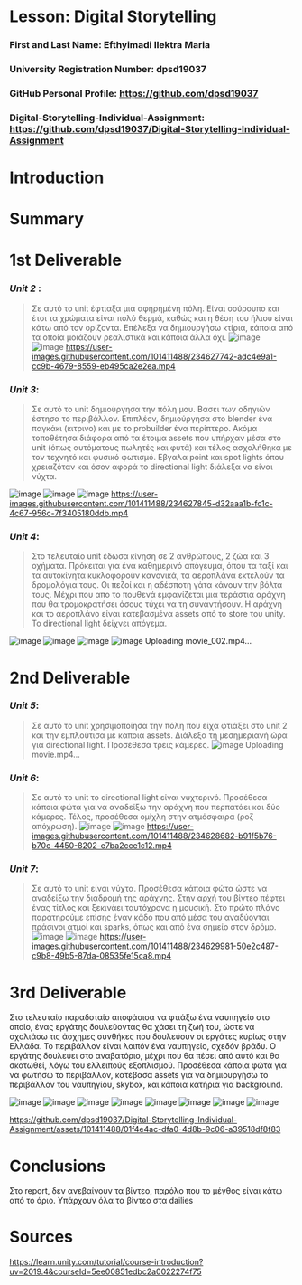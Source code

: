 # Lesson: Digital Storytelling

### First and Last Name: Efthyimadi Ilektra Maria
### University Registration Number: dpsd19037
### GitHub Personal Profile: https://github.com/dpsd19037
### Digital-Storytelling-Individual-Assignment: https://github.com/dpsd19037/Digital-Storytelling-Individual-Assignment

# Introduction



# Summary


# 1st Deliverable

### ***Unit 2*** :
>Σε αυτό το unit έφτιαξα μια αφηρημένη πόλη.
Είναι σούρουπο και έτσι τα χρώματα είναι πολύ θερμά, καθώς και η θέση του ήλιου είναι κάτω από τον ορίζοντα. 
Επέλεξα να δημιουργήσω κτίρια, κάποια από τα οποία μοιάζουν ρεαλιστικά και κάποια άλλα όχι.
![image](https://user-images.githubusercontent.com/101411488/227172376-5c5fa33f-f82d-4c55-aafa-6a8d98293dc9.png)
![image](https://user-images.githubusercontent.com/101411488/227172230-da04e530-2323-454d-8daf-5ba7f4ad5955.png)
https://user-images.githubusercontent.com/101411488/234627742-adc4e9a1-cc9b-4679-8559-eb495ca2e2ea.mp4



### ***Unit 3***:
>Σε αυτό το unit δημιούργησα την πόλη μου. 
Βασει των οδηγιών έστησα το περιβάλλον.
Επιπλέον, δημιούργησα στο blender ένα παγκάκι (κιτρινο) και με το probuilder ένα περίπτερο. 
Ακόμα τοποθέτησα διάφορα από τα έτοιμα assets που υπήρχαν μέσα στο unit (όπως αυτόματους πωλητές και φυτά) 
και τέλος ασχολήθηκα με τον τεχνητό και φυσικό φωτισμό.
Εβγαλα point και spot lights όπου χρειαζόταν και όσον αφορά το directional light διάλεξα να είναι νύχτα. 

![image](https://user-images.githubusercontent.com/101411488/227172691-d42b4232-5bb1-4ce8-86df-1f2630ec88ad.png)
![image](https://user-images.githubusercontent.com/101411488/227172796-ebedb278-0f82-41b1-9e4c-725288d34555.png)
![image](https://user-images.githubusercontent.com/101411488/227172884-d44e4dc1-f736-449a-be52-b2cd92f72ffc.png)
https://user-images.githubusercontent.com/101411488/234627845-d32aaa1b-fc1c-4c67-956c-7f3405180ddb.mp4



### ***Unit 4***:
>Στο τελευταίο unit έδωσα κίνηση σε 2 ανθρώπους, 2 ζώα και 3 οχήματα.
Πρόκειται για ένα καθημερινό απόγευμα, όπου τα ταξί και τα αυτοκίνητα κυκλοφορούν κανονικά, τα αεροπλάνα εκτελούν τα δρομολόγια τους. 
Οι πεζοί και η αδέσποτη γάτα κάνουν την βόλτα τους. 
Μέχρι που απο το πουθενά εμφανίζεται μια τεράστια αράχνη που θα τρομοκρατήσει όσους τύχει να τη συναντήσουν. 
Η αράχνη και το αεροπλάνο είναι κατεβασμένα assets από το store του unity.
Το directional light δείχνει απόγεμα. 

![image](https://user-images.githubusercontent.com/101411488/227173176-0648bd04-bc67-42e0-8ac8-c0835e0fa0af.png)
![image](https://user-images.githubusercontent.com/101411488/227173264-1b1d3661-63ed-4b14-8c6f-d334b562d719.png)
![image](https://user-images.githubusercontent.com/101411488/227173337-2a821104-8ad1-4549-8778-2feb6d615c3c.png)
![image](https://user-images.githubusercontent.com/101411488/227177109-2e1c713c-d2d4-47f3-98e5-fdad6b393e81.png)
Uploading movie_002.mp4…






# 2nd Deliverable

### ***Unit 5***:
>Σε αυτό το unit χρησιμοποίησα την πόλη που είχα φτιάξει στο unit 2 και την εμπλούτισα με καποια assets. 
Διάλεξα τη μεσημεριανή ώρα για directional light. Προσέθεσα τρεις κάμερες.
![image](https://user-images.githubusercontent.com/101411488/234626855-af5b9607-b10c-46c0-9186-b893f6dc5517.png)
Uploading movie.mp4…











### ***Unit 6***:
>Σε αυτό το unit το directional light είναι νυχτερινό.
Προσέθεσα κάποια φώτα για να αναδείξω την αράχνη που περπατάει και δύο κάμερες. 
Τέλος, προσέθεσα ομίχλη στην ατμόσφαιρα (ροζ απόχρωση).
![image](https://user-images.githubusercontent.com/101411488/234626976-a851e69e-d31a-4081-b3c4-89178d28900e.png)
![image](https://user-images.githubusercontent.com/101411488/234627045-334e03a8-66aa-420f-9d18-5957292aba91.png)
https://user-images.githubusercontent.com/101411488/234628682-b91f5b76-b70c-4450-8202-e7ba2cce1c12.mp4



### ***Unit 7***:
>Σε αυτό το unit είναι νύχτα.
Προσέθεσα κάποια φώτα ώστε να αναδείξω την διαδρομή της αράχνης. 
Στην αρχή του βίντεο πέφτει ένας τίτλος και ξεκινάει ταυτόχρονα η μουσική.
Στο πρώτο πλάνο παρατηρούμε επίσης έναν κάδο που από μέσα του αναδύονται πράσινοι ατμοί και sparks, όπως και από ένα σημείο στον δρόμο.
![image](https://user-images.githubusercontent.com/101411488/234627333-635dafca-b225-4d85-97f1-3aa20e0609dc.png)
![image](https://user-images.githubusercontent.com/101411488/234627403-a6d7ab02-a576-4f7d-bdf3-325c3848d8da.png)
https://user-images.githubusercontent.com/101411488/234629981-50e2c487-c9b8-49b5-87da-08535fe15ca8.mp4




# 3rd Deliverable 

Στο τελευταίο παραδοταίο αποφάσισα να φτιάξω ένα ναυπηγείο στο οποίο, ένας εργάτης δουλεύοντας 
θα χάσει τη ζωή του, ώστε να σχολιάσω τις άσχημες συνθήκες που δουλεύουν οι εργάτες κυρίως στην Ελλάδα. Το περιβάλλον είναι λοιπόν ένα ναυπηγείο, σχεδόν βράδυ. 
Ο εργάτης δουλεύει στο αναβατόριο, μέχρι που θα πέσει από αυτό και θα σκοτωθεί, λόγω του ελλειπούς εξοπλισμού. 
Προσέθεσα κάποια φώτα για να φωτήσω το περιβάλλον, κατέβασα assets για να δημιουργήσω το περιβάλλον του ναυπηγίου, skybox, και κάποια κατήρια για background. 

![image](https://github.com/dpsd19037/Digital-Storytelling-Individual-Assignment/assets/101411488/833b3946-5941-4091-a21c-529d454f81fc)
![image](https://github.com/dpsd19037/Digital-Storytelling-Individual-Assignment/assets/101411488/4868ea5f-ce0c-41e1-8393-6a892d380707)
![image](https://github.com/dpsd19037/Digital-Storytelling-Individual-Assignment/assets/101411488/a6bf50fb-3522-4e0b-8b24-3e600e191ee0)
![image](https://github.com/dpsd19037/Digital-Storytelling-Individual-Assignment/assets/101411488/a32ba4ad-b6a1-4c43-8b16-7dd120040219)
![image](https://github.com/dpsd19037/Digital-Storytelling-Individual-Assignment/assets/101411488/aba2d07e-2c52-4cec-a8ee-62767640dc17)
![image](https://github.com/dpsd19037/Digital-Storytelling-Individual-Assignment/assets/101411488/b95f725a-7cfc-4216-b40c-ee8b00c48e28)
![image](https://github.com/dpsd19037/Digital-Storytelling-Individual-Assignment/assets/101411488/1e044658-09ae-4514-997f-dce6fbc88e7d)
![image](https://github.com/dpsd19037/Digital-Storytelling-Individual-Assignment/assets/101411488/34b52800-e789-4242-ad8d-a5e405097f3e)



https://github.com/dpsd19037/Digital-Storytelling-Individual-Assignment/assets/101411488/01f4e4ac-dfa0-4d8b-9c06-a39518df8f83




# Conclusions
Στο report, δεν ανεβαίνουν τα βίντεο, παρόλο που το μέγθος είναι κάτω από το όριο. Υπάρχουν όλα τα βίντεο στα dailies


# Sources
https://learn.unity.com/tutorial/course-introduction?uv=2019.4&courseId=5ee00851edbc2a0022274f75
